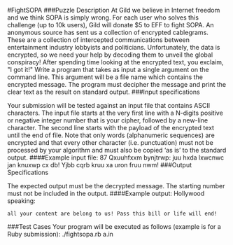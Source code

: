 #FightSOPA
###Puzzle Description
At Gild we believe in Internet freedom and we think SOPA is simply wrong. For each user who solves this challenge (up to 10k users), Gild will donate $5 to EFF to fight SOPA.
An anonymous source has sent us a collection of encrypted cablegrams. These are a collection of intercepted communications between entertainment industry lobbyists and politicians. Unfortunately, the data is encrypted, so we need your help by decoding them to unveil the global conspiracy!
After spending time looking at the encrypted text, you exclaim, "I got it!"
Write a program that takes as input a single argument on the command line. This argument will be a file name which contains the encrypted message. The program must decipher the message and print the clear text as the result on standard output.
###Input specifications

Your submission will be tested against an input file that contains ASCII characters. The input file starts at the very first line with a N-digits positive or negative integer number that is your cipher, followed by a new-line character. The second line starts with the payload of the encrypted text until the end of file.
Note that only words (alphanumeric sequences) are encrypted and that every other character (i.e. punctuation) must not be processed by your algorithm and must also be copied ‘as is’ to the standard output.
####Example input file:
87
Qxuuhfxxm bynjtrwp: juu hxda lxwcnwc jan knuxwp cx db! Yjbb cqrb kruu xa uron fruu nwm!
###Output Specifications

The expected output must be the decrypted message. The starting number must not be included in the output.
####Example output:
Hollywood speaking:

`all your content are belong to us! Pass this bill or life will end!`

###Test Cases
Your program will be executed as follows (example is for a Ruby submission):
./fightsopa.rb a.in

